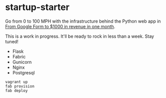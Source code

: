 # startup-starter

Go from 0 to 100 MPH with the infrastructure behind the Python web app in [From Google Form to $1000 in revenue in one month](https://blog.oldgeekjobs.com/from-google-form-to-1000-in-revenue-in-one-month-3f5cd75b6089).

This is a work in progress. It'll be ready to rock in less than a week. Stay tuned!

* Flask
* Fabric
* Gunicorn
* Nginx
* Postgresql

```
vagrant up
fab provision
fab deploy
```
